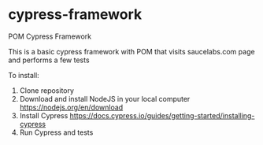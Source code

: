 # cypress-framework
POM Cypress Framework

This is a basic cypress framework with POM that visits saucelabs.com page and performs a few tests

To install:
1. Clone repository
2. Download and install NodeJS in your local computer https://nodejs.org/en/download
3. Install Cypress https://docs.cypress.io/guides/getting-started/installing-cypress
4. Run Cypress and tests
